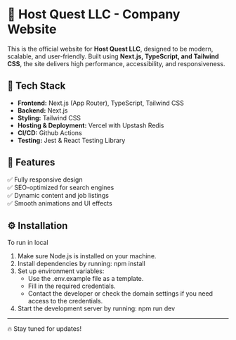 # 🏢 Host Quest LLC - Company Website

This is the official website for **Host Quest LLC**, designed to be modern, scalable, and user-friendly. Built using **Next.js, TypeScript, and Tailwind CSS**, the site delivers high performance, accessibility, and responsiveness.

## 🌟 Tech Stack
- **Frontend:** Next.js (App Router), TypeScript, Tailwind CSS
- **Backend:** Next.js
- **Styling:** Tailwind CSS
- **Hosting & Deployment:** Vercel with Upstash Redis
- **CI/CD:** Github Actions
- **Testing:** Jest & React Testing Library

## 🚀 Features
✅ Fully responsive design  
✅ SEO-optimized for search engines  
✅ Dynamic content and job listings  
✅ Smooth animations and UI effects

## ⚙️ Installation
To run in local
1. Make sure Node.js is installed on your machine.
2. Install dependencies by running: npm install
3. Set up environment variables:
   - Use the .env.example file as a template.
   - Fill in the required credentials.
   - Contact the developer or check the domain settings if you need access to the credentials.
4. Start the development server by running: npm run dev
---

🔥 Stay tuned for updates!
